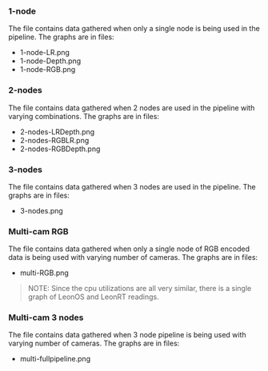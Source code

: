 
### 1-node

The file contains data gathered when only a single node is being used in the pipeline. The graphs are in files:
* 1-node-LR.png
* 1-node-Depth.png
* 1-node-RGB.png

### 2-nodes

The file contains data gathered when 2 nodes are used in the pipeline with varying combinations. The graphs are in files:
* 2-nodes-LRDepth.png
* 2-nodes-RGBLR.png
* 2-nodes-RGBDepth.png

### 3-nodes

The file contains data gathered when 3 nodes are used in the pipeline. The graphs are in files:
* 3-nodes.png

### Multi-cam RGB

The file contains data gathered when only a single node of RGB encoded data is being used with varying number of cameras. The graphs are in files:
* multi-RGB.png

> NOTE: Since the cpu utilizations are all very similar, there is a single graph of LeonOS and LeonRT readings.

### Multi-cam 3 nodes

The file contains data gathered when 3 node pipeline is being used with varying number of cameras. The graphs are in files:
* multi-fullpipeline.png



